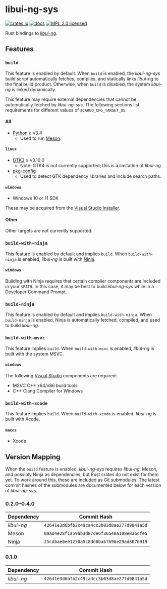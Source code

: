 # libui-ng-sys

[![crates.io](https://img.shields.io/crates/v/libui-ng-sys)](https://crates.io/crates/libui-ng-sys)
[![docs](https://docs.rs/libui-ng-sys/badge.svg)](https://docs.rs/libui-ng-sys)
[![MPL 2.0 licensed](https://img.shields.io/github/license/norepimorphism/libui-ng-sys)](./LICENSE)

Rust bindings to [*libui-ng*](https://github.com/libui-ng/libui-ng).

## Features

### `build`

This feature is enabled by default. When `build` is enabled, the *libui-ng-sys* build script automatically fetches, compiles, and statically links *libui-ng* to the final build product. Otherwise, when `build` is disabled, the system *libui-ng* is linked dynamically.

This feature may require external dependencies that cannot be automatically fetched by *libui-ng-sys*. The following sections list requirements for different values of `$CARGO_CFG_TARGET_OS`.

#### All

* [Python](https://www.python.org/) &ge; v3.4
    * Used to run [Meson](https://mesonbuild.com/).

#### `linux`

* [GTK3](https://gtk.org) &ge; v3.10.0
    * Note: GTK4 is not currently supported; this is a limitation of *libui-ng*.
* [pkg-config](https://www.freedesktop.org/wiki/Software/pkg-config/)
    * Used to detect GTK dependency libraries and include search paths.

#### `windows`

* Windows 10 or 11 SDK

These may be acquired from the [Visual Studio Installer](https://visualstudio.microsoft.com/downloads/#build-tools-for-visual-studio-2022).

#### Other

Other targets are not currently supported.

### `build-with-ninja`

This feature is enabled by default and implies `build`. When `build-with-ninja` is enabled, *libui-ng* is built with [Ninja](https://ninja-build.org/).

#### `windows`

Building with Ninja requires that certain compiler components are included in your `$PATH`. In this case, it may be best to build *libui-ng-sys* while in a Developer Command Prompt.

### `build-ninja`

This feature is enabled by default and implies `build-with-ninja`. When `build-ninja` is enabled, Ninja is automatically fetched, compiled, and used to build *libui-ng*.

### `build-with-msvc`

This feature implies `build`. When `build-with-msvc` is enabled, *libui-ng* is built with the system MSVC.

#### `windows`

The following [Visual Studio](https://visualstudio.microsoft.com/downloads/#build-tools-for-visual-studio-2022) components are required:

* MSVC C++ x64/x86 build tools
* C++ Clang Compiler for Windows

### `build-with-xcode`

This feature implies `build`. When `build-with-xcode` is enabled, *libui-ng* is built with Xcode.

#### `macos`

* Xcode

## Version Mapping

When the `build` feature is enabled, *libui-ng-sys* requires *libui-ng*, Meson, and possibly Ninja as dependencies, but Rust crates do not exist for them yet. To work around this, these are included as Git submodules. The latest commit hashes of the submodules are documented below for each version of *libui-ng-sys*.

### 0.2.0&ndash;0.4.0

| Dependency | Commit Hash                                |
| ---------- | ------------------------------------------ |
| *libui-ng* | `42641e3d6bfb2c49ca4cc3b03d8ae277d9841a5d` |
| Meson      | `09ad4e28f1a59ab3d87de6f36540a108e836cfe5` |
| Ninja      | `25cdbae0ee1270a5c8dd6ba67696e29ad8076919` |

### 0.1.0

| Dependency | Commit Hash                                |
| ---------- | ------------------------------------------ |
| *libui-ng* | `42641e3d6bfb2c49ca4cc3b03d8ae277d9841a5d` |
